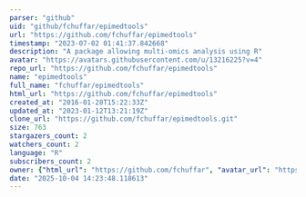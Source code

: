 ```yaml
---
parser: "github"
uid: "github/fchuffar/epimedtools"
url: "https://github.com/fchuffar/epimedtools"
timestamp: "2023-07-02 01:41:37.842668"
description: "A package allowing multi-omics analysis using R"
avatar: "https://avatars.githubusercontent.com/u/13216225?v=4"
repo_url: "https://github.com/fchuffar/epimedtools"
name: "epimedtools"
full_name: "fchuffar/epimedtools"
html_url: "https://github.com/fchuffar/epimedtools"
created_at: "2016-01-28T15:22:33Z"
updated_at: "2023-01-12T13:21:19Z"
clone_url: "https://github.com/fchuffar/epimedtools.git"
size: 763
stargazers_count: 2
watchers_count: 2
language: "R"
subscribers_count: 2
owner: {"html_url": "https://github.com/fchuffar", "avatar_url": "https://avatars.githubusercontent.com/u/13216225?v=4", "login": "fchuffar", "type": "User"}
date: "2025-10-04 14:23:48.118613"
---
```

